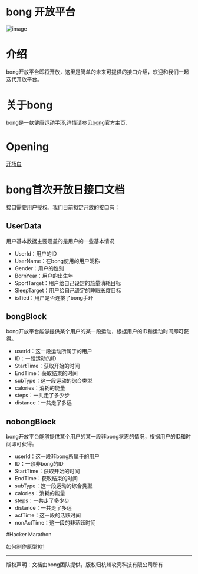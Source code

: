 bong 开放平台
================

![image](https://github.com/Ginshell/bongOpenPlatform/blob/master/documents/covernew.png?raw=true)

# 介绍

bong开放平台即将开放，这里是简单的未来可提供的接口介绍，欢迎和我们一起迭代开放平台。

# 关于bong
bong是一款健康运动手环,详情请参见[bong](http://www.bong.cn/)官方主页.

# Opening

[开场白](http://oliverchen.cn/openday)

# bong首次开放日接口文档
接口需要用户授权。我们目前拟定开放的接口有：

## UserData

用户基本数据主要涵盖的是用户的一些基本情况

- UserId：用户的ID
- UserName：在bong使用的用户昵称
- Gender：用户的性别
- BornYear：用户的出生年
- SportTarget：用户给自己设定的热量消耗目标
- SleepTarget：用户给自己设定的睡眠长度目标
- isTied：用户是否连接了bong手环

## bongBlock

bong开放平台能够提供某个用户的某一段运动，根据用户的ID和运动时间即可获得。

- userId：这一段运动所属于的用户
- ID：一段运动的ID
- StartTime：获取开始的时间
- EndTime：获取结束的时间
- subType：这一段运动的综合类型
- calories：消耗的能量
- steps：一共走了多少步
- distance：一共走了多远

## nobongBlock

bong开放平台能够提供某个用户的某一段非bong状态的情况，根据用户的ID和时间即可获得。

- userId：这一段非bong所属于的用户
- ID：一段非bong的ID
- StartTime：获取开始的时间
- EndTime：获取结束的时间
- subType：这一段运动的综合类型
- calories：消耗的能量
- steps：一共走了多少步
- distance：一共走了多远
- actTime：这一段的活跃时间
- nonActTime：这一段的非活跃时间

#Hacker Marathon

[如何制作原型101](http://oliverchen.cn/proto)

------------

版权声明：文档由bong团队提供，版权归杭州攻壳科技有限公司所有